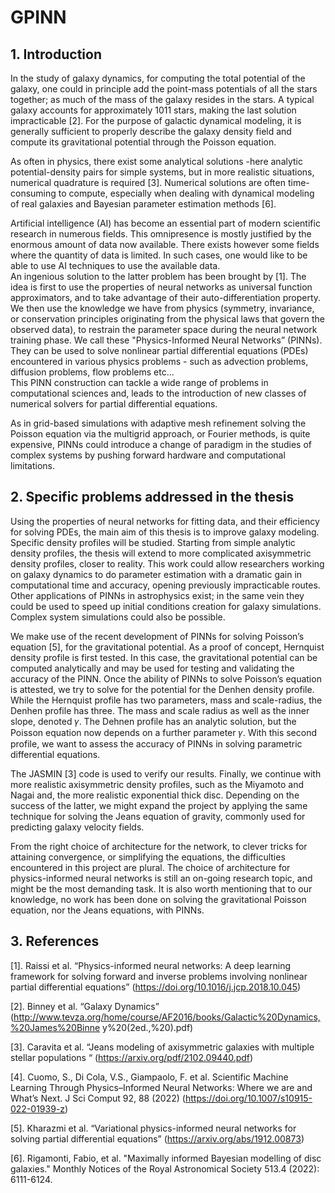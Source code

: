 # GPINN

## 1. Introduction
In the study of galaxy dynamics, for computing the total potential of the galaxy, one could in principle add the 
point-mass potentials of all the stars together; as much of the mass of the galaxy resides in the stars. 
A typical galaxy accounts for approximately 1011 stars, making the last solution impracticable [2]. For the purpose of 
galactic dynamical modeling, it is generally sufficient to properly describe the galaxy density field and compute its 
gravitational potential through the Poisson equation.  

As often in physics, there exist some analytical solutions -here analytic potential-density pairs for simple systems, 
 but in more realistic situations, numerical quadrature is required [3]. Numerical solutions are often time-consuming 
 to compute, especially when dealing with dynamical modeling of real galaxies and Bayesian parameter 
 estimation methods [6].

Artificial intelligence (AI) has become an essential part of modern scientific research in numerous fields. 
This omnipresence is mostly justified by the enormous amount of data now available. There exists however some fields 
where the quantity of data is limited. In such cases, one would like to be able to use AI techniques to use the 
available data.  
An ingenious solution to the latter problem has been brought by [1]. The idea is first to use the properties of neural 
networks as universal function approximators, and to take advantage of their auto-differentiation property. We then use 
the knowledge we have from physics (symmetry, invariance, or conservation principles originating from the physical laws 
that govern the observed data), to restrain the parameter space during the neural network training phase. We call these 
"Physics-Informed Neural Networks” (PINNs). They can be used to solve nonlinear partial differential equations (PDEs) 
encountered in various physics problems - such as advection problems, diffusion problems, flow problems etc...   
This PINN construction can tackle a wide range of problems in computational sciences and, leads to the introduction of 
new classes of numerical solvers for partial differential equations.  

As in grid-based simulations with adaptive mesh refinement solving the Poisson equation via the multigrid approach, or 
Fourier methods, is quite expensive, PINNs could introduce a change of paradigm in the studies of complex systems by 
pushing forward hardware and computational limitations.

## 2. Specific problems addressed in the thesis

Using the properties of neural networks for fitting data, and their efficiency for solving PDEs, the main aim of this 
thesis is to improve galaxy modeling. Specific density profiles will be studied. Starting from simple analytic density 
profiles, the thesis will extend to more complicated axisymmetric density profiles, closer to reality. This work could 
allow researchers working on galaxy dynamics to do parameter estimation with a dramatic gain in computational time and 
accuracy, opening previously impracticable routes. Other applications of PINNs in astrophysics exist; in the same vein 
they could be used to speed up initial conditions creation for galaxy simulations. Complex system simulations could 
also be possible.

We make use of the recent development of PINNs for solving Poisson’s equation [5], for the gravitational potential. 
As a proof of concept, Hernquist density profile is first tested. In this case, the gravitational potential can be 
computed analytically and may be used for testing and validating the accuracy of the PINN. Once the ability of PINNs 
to solve Poisson’s equation is attested, we try to solve for the potential for the Denhen density profile. While the 
Hernquist profile has two parameters, mass and scale-radius, the Denhen profile has three. The mass and scale radius as 
well as the inner slope, denoted 𝛾. The Dehnen profile has an analytic solution, but the Poisson equation now depends 
on a further parameter 𝛾. With this second profile, we want to assess the accuracy of PINNs in solving parametric 
differential equations.

The JASMIN [3] code is used to verify our results. Finally, we continue with more realistic axisymmetric density 
profiles, such as the Miyamoto and Nagai and, the more realistic exponential thick disc. Depending on the success of the 
latter, we might expand the project by applying the same technique for solving the Jeans equation of gravity, commonly 
used for predicting galaxy velocity fields.  

From the right choice of architecture for the network, to clever tricks for attaining convergence, or simplifying the 
equations, the difficulties encountered in this project are plural. The choice of architecture for physics-informed 
neural networks is still an on-going research topic, and might be the most demanding task. It is also worth mentioning 
that to our knowledge, no work has been done on solving the gravitational Poisson equation, nor the Jeans equations, 
with PINNs.

## 3. References
[1]. Raissi et al. “Physics-informed neural networks: A deep learning framework for solving forward and inverse problems 
involving nonlinear partial differential equations” (https://doi.org/10.1016/j.jcp.2018.10.045)

[2]. Binney et al. “Galaxy Dynamics” 
(http://www.tevza.org/home/course/AF2016/books/Galactic%20Dynamics,%20James%20Binne y%20(2ed.,%20).pdf)

[3]. Caravita et al. “Jeans modeling of axisymmetric galaxies with multiple stellar populations 
“ (https://arxiv.org/pdf/2102.09440.pdf)

[4]. Cuomo, S., Di Cola, V.S., Giampaolo, F. et al. Scientific Machine Learning Through Physics–Informed Neural Networks: 
Where we are and What’s Next. J Sci Comput 92, 88 (2022) (https://doi.org/10.1007/s10915-022-01939-z)

[5]. Kharazmi et al. “Variational physics-informed neural networks for solving partial differential equations” 
(https://arxiv.org/abs/1912.00873)

[6]. Rigamonti, Fabio, et al. "Maximally informed Bayesian modelling of disc galaxies." Monthly Notices of the Royal 
Astronomical Society 513.4 (2022): 6111-6124.